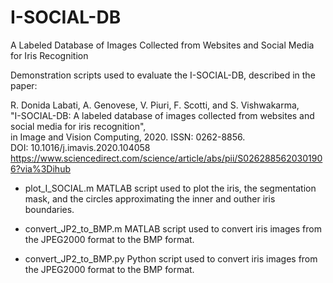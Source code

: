 # I-SOCIAL-DB
A Labeled Database of Images Collected from Websites and Social Media for Iris Recognition

Demonstration scripts used to evaluate the I-SOCIAL-DB, described in the paper:

R. Donida Labati, A. Genovese, V. Piuri, F. Scotti, and S. Vishwakarma, <br/>
"I-SOCIAL-DB: A labeled database of images collected from websites and social media for iris recognition", <br/>
in Image and Vision Computing, 2020. ISSN: 0262-8856.<br/>
DOI: 10.1016/j.imavis.2020.104058<br/>
https://www.sciencedirect.com/science/article/abs/pii/S0262885620301906?via%3Dihub

- plot_I_SOCIAL.m
  MATLAB script used to plot the iris, the segmentation mask, and the circles approximating the inner and outher iris boundaries.
  
- convert_JP2_to_BMP.m
  MATLAB script used to convert iris images from the JPEG2000 format to the BMP format.
  
- convert_JP2_to_BMP.py
  Python script used to convert iris images from the JPEG2000 format to the BMP format.
